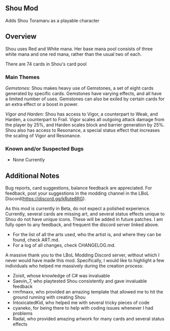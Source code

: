 ## Shou Mod

Adds Shou Toramaru as a playable character

## Overview

Shou uses Red and White mana. Her base mana pool consists of three white mana and one red mana, rather than the usual two of each.

There are 74 cards in Shou's card pool

### Main Themes

*Gemstones*: Shou makes heavy use of Gemstones, a set of eight cards generated by specific cards. Gemstones have varying effects, and all have a limited number of uses. Gemstones can also be exiled by certain cards for an extra effect or a boost in power.

*Vigor and Harden*: Shou has access to Vigor, a counterpart to Weak, and Harden, a counterpart to Frail. Vigor scales all outgoing attack damage from the player by 25%, and Harden scales block and barrier generation by 25%. Shou also has access to Resonance, a special status effect that increases the scaling of Vigor and Resonance.

### Known and/or Suspected Bugs

* None Currently

## Additional Notes

Bug reports, card suggestions, balance feedback are appreciated. For feedback, post your suggestions in the modding channel in the LBoL Discord(https://discord.gg/kRute8RG).

As this mod is currently in Beta, do not expect a polished experience. Currently, several cards are missing art, and several status effects unique to Shou do not have unique icons. These will be added in future patches. I am fully open to any feedback, and frequent the discord server linked above. 

* For the list of all the arts used, who the artist is, and where they can be found, check ART.md.
* For a log of all changes, check CHANGELOG.md.

A massive thank you to the LBoL Modding Discord server, without which I never would have made this mod. Specifically, I would like to highlight a few individuals who helped me massively during the creation process:
* Zoisit, whose knowledge of C# was invaluable
* Saevin_7, who playtested Shou consistently and gave invaluable feedback
* rmrfmaxx, who provided an amazing template that allowed me to hit the ground running with creating Shou
* IntoxicatedKid, who helped me with several tricky pieces of code
* cyaneko, for being there to help with coding issues whenever I had problems
* Radal, who provided amazing artwork for many cards and several status effects